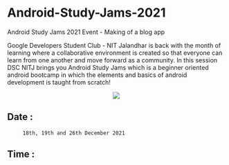 # Android-Study-Jams-2021
Android Study Jams 2021 Event - Making of a blog app

Google Developers Student Club - NIT Jalandhar is back with the month of learning where a collaborative environment is created so that everyone can learn from one another and move forward as a community.
In this session DSC NITJ brings you Android Study Jams which is a beginner oriented android bootcamp in which the elements and basics of android development is taught from scratch!


<p align="center" width="300"><img src="https://user-images.githubusercontent.com/87534228/145713546-db48e2ba-f6f9-46e9-b498-31e13875623a.jpg"></p>
<p align="center" width="100"><imp src="https://i.postimg.cc/L4xChwDg/ss.jpg"></p>


## Date : 
         18th, 19th and 26th December 2021 
## Time :
